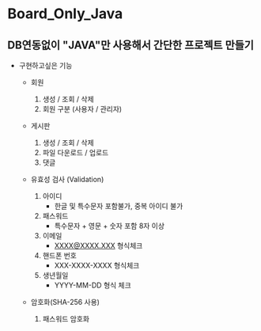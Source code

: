 # Board_Only_Java

## DB연동없이 "JAVA"만 사용해서 간단한 프로젝트 만들기


- 구현하고싶은 기능  
  
  - 회원  
    1. 생성 / 조회 / 삭제
    2. 회원 구분 (사용자 / 관리자)
  
  - 게시판  
    1. 생성 / 조회 / 삭제
    2. 파일 다운로드 / 업로드
    3. 댓글
   
  - 유효성 검사 (Validation)   
    1. 아이디 
       -  한글 및 특수문자 포함불가, 중복 아이디 불가
    2. 패스워드 
        - 특수문자 + 영문 + 숫자 포함 8자 이상
    3. 이메일 
        - XXXX@XXXX.XXX 형식체크
    4. 핸드폰 번호 
        - XXX-XXXX-XXXX 형식체크
    5. 생년월일 
        - YYYY-MM-DD 형식 체크
  
  - 암호화(SHA-256 사용)
     1. 패스워드 암호화   

    

